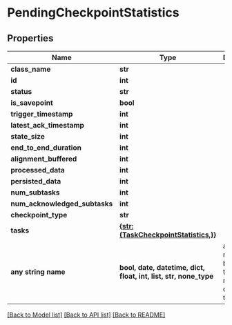 # PendingCheckpointStatistics


## Properties
Name | Type | Description | Notes
------------ | ------------- | ------------- | -------------
**class_name** | **str** |  | 
**id** | **int** |  | [optional] 
**status** | **str** |  | [optional] 
**is_savepoint** | **bool** |  | [optional] 
**trigger_timestamp** | **int** |  | [optional] 
**latest_ack_timestamp** | **int** |  | [optional] 
**state_size** | **int** |  | [optional] 
**end_to_end_duration** | **int** |  | [optional] 
**alignment_buffered** | **int** |  | [optional] 
**processed_data** | **int** |  | [optional] 
**persisted_data** | **int** |  | [optional] 
**num_subtasks** | **int** |  | [optional] 
**num_acknowledged_subtasks** | **int** |  | [optional] 
**checkpoint_type** | **str** |  | [optional] 
**tasks** | [**{str: (TaskCheckpointStatistics,)}**](TaskCheckpointStatistics.md) |  | [optional] 
**any string name** | **bool, date, datetime, dict, float, int, list, str, none_type** | any string name can be used but the value must be the correct type | [optional]

[[Back to Model list]](../README.md#documentation-for-models) [[Back to API list]](../README.md#documentation-for-api-endpoints) [[Back to README]](../README.md)


